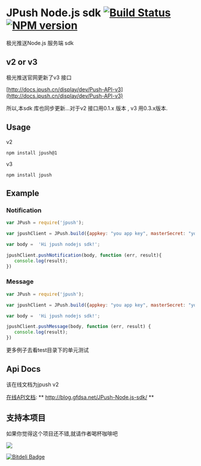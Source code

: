JPush Node.js sdk [![Build Status](https://travis-ci.org/youxiachai/JPush-Node.js-sdk.png?branch=master)](https://travis-ci.org/youxiachai/JPush-Node.js-sdk) [![NPM version](https://badge.fury.io/js/jpush.png)](http://badge.fury.io/js/jpush)
======================
极光推送Node.js 服务端 sdk

## v2 or v3

极光推送官网更新了v3 接口

[http://docs.jpush.cn/display/dev/Push-API-v3](http://docs.jpush.cn/display/dev/Push-API-v3)

所以,本sdk 库也同步更新...对于v2 接口用0.1.x 版本 , v3 用0.3.x版本.

## Usage

v2

```
npm install jpush@1
```

v3

```
npm install jpush
```


## Example

### Notification

``` js
var JPush = require('jpush');

var jpushClient = JPush.build({appkey: "you app key", masterSecret: "you master secret key"});

var body =  'Hi jpush nodejs sdk!';

jpushClient.pushNotification(body, function (err, result){
   console.log(result);
})
```

### Message

``` js
var JPush = require('jpush');

var jpushClient = JPush.build({appkey: "you app key", masterSecret: "you master secret key"});

var body =  'Hi jpush nodejs sdk!';

jpushClient.pushMessage(body, function (err, result) {
   console.log(result);
})
```

更多例子去看test目录下的单元测试

## Api Docs

该在线文档为jpush v2

[在线API文档](http://blog.gfdsa.net/JPush-Node.js-sdk/api.html):
** http://blog.gfdsa.net/JPush-Node.js-sdk/ **

## 支持本项目
如果你觉得这个项目还不错,就请作者喝杯咖啡吧

[![](http://blog.gfdsa.net/img/pay_encourage.png)](http://me.alipay.com/youxilua)


[![Bitdeli Badge](https://d2weczhvl823v0.cloudfront.net/youxiachai/jpush-node.js-sdk/trend.png)](https://bitdeli.com/free "Bitdeli Badge")

